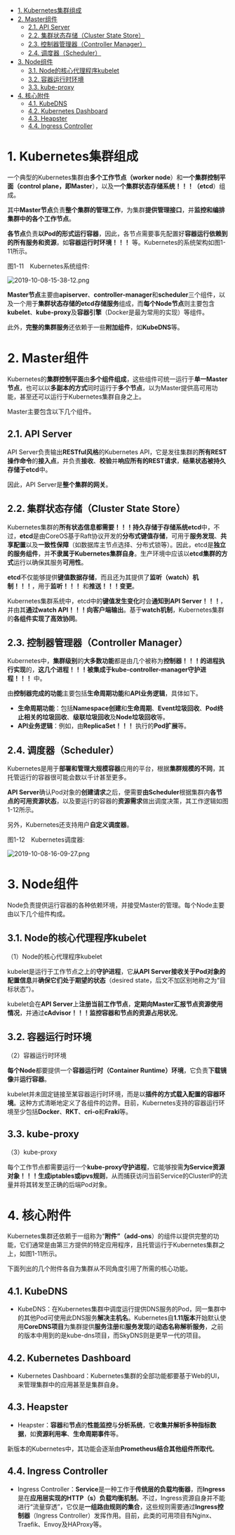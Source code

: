 
<!-- @import "[TOC]" {cmd="toc" depthFrom=1 depthTo=6 orderedList=false} -->

<!-- code_chunk_output -->

- [1. Kubernetes集群组成](#1-kubernetes集群组成)
- [2. Master组件](#2-master组件)
  - [2.1. API Server](#21-api-server)
  - [2.2. 集群状态存储（Cluster State Store）](#22-集群状态存储cluster-state-store)
  - [2.3. 控制器管理器（Controller Manager）](#23-控制器管理器controller-manager)
  - [2.4. 调度器（Scheduler）](#24-调度器scheduler)
- [3. Node组件](#3-node组件)
  - [3.1. Node的核心代理程序kubelet](#31-node的核心代理程序kubelet)
  - [3.2. 容器运行时环境](#32-容器运行时环境)
  - [3.3. kube-proxy](#33-kube-proxy)
- [4. 核心附件](#4-核心附件)
  - [4.1. KubeDNS](#41-kubedns)
  - [4.2. Kubernetes Dashboard](#42-kubernetes-dashboard)
  - [4.3. Heapster](#43-heapster)
  - [4.4. Ingress Controller](#44-ingress-controller)

<!-- /code_chunk_output -->

# 1. Kubernetes集群组成

一个典型的Kubernetes集群由**多个工作节点（worker node**）和**一个集群控制平面（control plane，即Master**），以及**一个集群状态存储系统！！！（etcd**）组成。

其中**Master节点**负责**整个集群的管理工作**，为集群**提供管理接口**，并**监控和编排集群中的各个工作节点**。

**各节点**负责**以Pod的形式运行容器**，因此，各节点需要事先配置好**容器运行依赖到的所有服务和资源**，如**容器运行时环境！！！** 等。Kubernetes的系统架构如图1-11所示。

图1-11　Kubernetes系统组件:

![2019-10-08-15-38-12.png](./images/2019-10-08-15-38-12.png)

**Master节点**主要由**apiserver**、**controller\-manager**和**scheduler**三个组件，以及一个用于**集群状态存储的etcd存储服务**组成，而**每个Node节点**则主要包含**kubelet**、**kube\-proxy**及**容器引擎**（Docker是最为常用的实现）等组件。

此外，**完整的集群服务**还依赖于一些**附加组件**，如**KubeDNS**等。

# 2. Master组件

Kubernetes的**集群控制平面**由**多个组件组成**，这些组件可统一运行于**单一Master节点**，也可以以**多副本的方式**同时运行于**多个节点**，以为Master提供高可用功能，甚至还可以运行于Kubernetes集群自身之上。

Master主要包含以下几个组件。

## 2.1. API Server

API Server负责输出**RESTful风格**的Kubernetes API，它是发往集群的**所有REST操作命令**的**接入点**，并负责**接收**、**校验**并**响应所有的REST请求**，**结果状态被持久存储于etcd**中。

因此，API Server是**整个集群的网关**。

## 2.2. 集群状态存储（Cluster State Store）

Kubernetes集群的**所有状态信息都需要！！！持久存储于存储系统etcd**中，不过，**etcd**是由CoreOS基于Raft协议开发的**分布式键值存储**，可用于**服务发现**、**共享配置**以及**一致性保障**（如数据库主节点选择、分布式锁等）。因此，etcd是**独立的服务组件**，并**不隶属于Kubernetes集群自身**。生产环境中应该以**etcd集群的方式**运行以确保其服务**可用性**。

**etcd**不仅能够提供**键值数据存储**，而且还为其提供了**监听（watch）机制！！！**，用于**监听！！！** 和**推送！！！变更**。

Kubernetes集群系统中，etcd中的**键值发生变化**时会**通知到API Server！！！**，并由其**通过watch API！！！向客户端输出**。基于**watch机制**，Kubernetes集群的**各组件实现了高效协同**。

## 2.3. 控制器管理器（Controller Manager）

Kubernetes中，**集群级别**的**大多数功能**都是由几个被称为**控制器！！！的进程执行实现**的，**这几个进程！！！被集成于kube\-controller\-manager守护进程！！！** 中。

由**控制器完成的功能**主要包括**生命周期功能**和**API业务逻辑**，具体如下。

* **生命周期功能**：包括**Namespace创建**和**生命周期**、**Event垃圾回收**、**Pod终止相关的垃圾回收**、**级联垃圾回收**及**Node垃圾回收**等。
* **API业务逻辑**：例如，由**ReplicaSet！！！** 执行的**Pod扩展**等。

## 2.4. 调度器（Scheduler）

Kubernetes是用于**部署和管理大规模容器**应用的平台，根据**集群规模的不同**，其托管运行的容器很可能会数以千计甚至更多。

**API Server**确认Pod对象的**创建请求**之后，便需要**由Scheduler**根据集群内**各节点的可用资源状态**，以及要运行的容器的**资源需求**做出调度决策，其工作逻辑如图1-12所示。

另外，Kubernetes还支持用户**自定义调度器**。

图1-12　Kubernetes调度器:

![2019-10-08-16-09-27.png](./images/2019-10-08-16-09-27.png)

# 3. Node组件

Node负责提供运行容器的各种依赖环境，并接受Master的管理。每个Node主要由以下几个组件构成。

## 3.1. Node的核心代理程序kubelet

（1）Node的核心代理程序kubelet

kubelet是运行于工作节点之上的**守护进程**，它**从API Server接收关于Pod对象的配置信息**并**确保它们处于期望的状态**（desired state，后文不加区别地称之为“目标状态”）。

kubelet会在**API Server**上**注册当前工作节点**，**定期向Master汇报节点资源使用情况**，并通过**cAdvisor！！！监控容器和节点的资源占用状况**。

## 3.2. 容器运行时环境

（2）容器运行时环境

**每个Node**都要提供一个**容器运行时（Container Runtime）环境**，它负责**下载镜像**并**运行容器**。

kubelet并未固定链接至某容器运行时环境，而是以**插件的方式载入配置的容器环境**。这种方式清晰地定义了各组件的边界。目前，Kubernetes支持的容器运行环境至少包括**Docker**、**RKT**、**cri\-o**和**Fraki**等。

## 3.3. kube-proxy

（3）kube-proxy

每个工作节点都需要运行一个**kube-proxy守护进程**，它能够按需**为Service资源对象！！！生成iptables或ipvs规则**，从而捕获访问当前Service的ClusterIP的流量并将其转发至正确的后端Pod对象。

# 4. 核心附件

Kubernetes集群还依赖于一组称为“**附件”（add\-ons**）的组件以提供完整的功能，它们通常是由第三方提供的特定应用程序，且托管运行于Kubernetes集群之上，如图1-11所示。

下面列出的几个附件各自为集群从不同角度引用了所需的核心功能。

## 4.1. KubeDNS

* KubeDNS：在Kubernetes集群中调度运行提供DNS服务的Pod，同一集群中的其他Pod可使用此DNS服务**解决主机名**。Kubernetes自**1.11版本**开始默认使用**CoreDNS项目**为集群提供**服务注册**和**服务发现**的**动态名称解析服务**，之前的版本中用到的是kube\-dns项目，而SkyDNS则是更早一代的项目。

## 4.2. Kubernetes Dashboard

* Kubernetes Dashboard：Kubernetes集群的全部功能都要基于Web的UI，来管理集群中的应用甚至是集群自身。

## 4.3. Heapster

* Heapster：**容器**和**节点**的**性能监控**与**分析系统**，它**收集并解析多种指标数据**，如**资源利用率**、**生命周期事件**等。

新版本的Kubernetes中，其功能会逐渐由**Prometheus结合其他组件所取代**。

## 4.4. Ingress Controller

* Ingress Controller：**Service**是一种工作于**传统层的负载均衡器**，而**Ingress**是在**应用层实现的HTTP（s）负载均衡机制**。不过，Ingress资源自身并不能进行“流量穿透”，它仅是**一组路由规则的集合**，这些规则需要通过**Ingress控制器**（Ingress Controller）发挥作用。目前，此类的可用项目有Nginx、Traefik、Envoy及HAProxy等。

